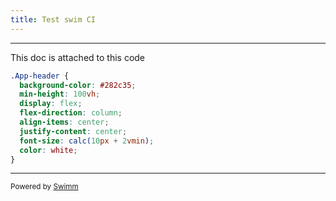 ```yaml
---
title: Test swim CI
---
```

<SwmSnippet path="/src/App.css" line="16">

---

This doc is attached to this code

```css
.App-header {
  background-color: #282c35;
  min-height: 100vh;
  display: flex;
  flex-direction: column;
  align-items: center;
  justify-content: center;
  font-size: calc(10px + 2vmin);
  color: white;
}
```

---

</SwmSnippet>

<SwmMeta version="3.0.0" repo-id="Z2l0aHViJTNBJTNBcG9rZW1vbi11aSUzQSUzQUVyb2I3MTE=" repo-name="pokemon-ui"><sup>Powered by [Swimm](https://app.swimm.io/)</sup></SwmMeta>
